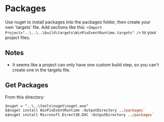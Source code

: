 # Packages

Use nuget to install packages into the packages folder, then create your own 'targets' file.
Add sections like this: `<Import Project="..\..\..\build\targets\WinPixEventRuntime.targets" />` to your project files.

## Notes

- It seems like a project can only have one custom build step, so you can't create one in the targets file.

## Get Packages

From this directory:

```ps
$nuget = "..\..\tools\nuget\nuget.exe"
&$nuget install WinPixEventRuntime -OutputDirectory ../packages`
&$nuget install Microsoft.Direct3D.DXC -OutputDirectory ../packages`
```
